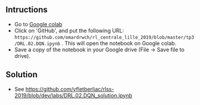 Intructions
---------------

* Go to [Google colab](https://colab.research.google.com/notebooks/welcome.ipynb#recent=true)
* Click on 'GitHub', and put the following URL: `https://github.com/omardrwch/rl_centrale_lille_2019/blob/master/tp3/DRL.02.DQN.ipynb` . This will open the notebook on Google colab.
* Save a copy of the notebook in your Google drive (File -> Save file to drive).

 

Solution
---------------

* See https://github.com/yfletberliac/rlss-2019/blob/dev/labs/DRL.02.DQN_solution.ipynb

